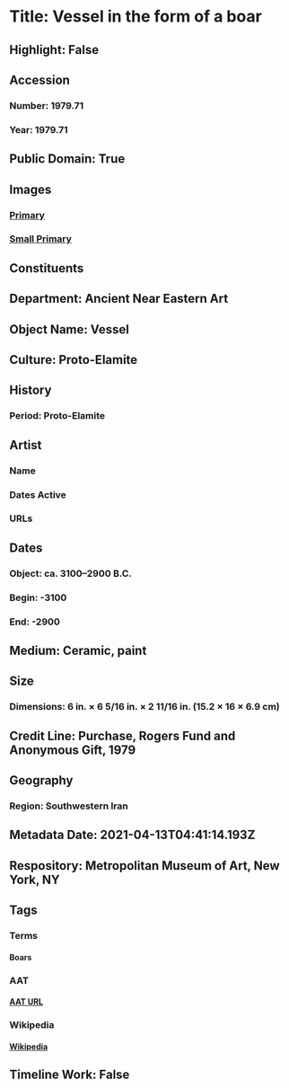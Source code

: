 # Title: Vessel in the form of a boar
## Highlight: False
## Accession
### Number: 1979.71
### Year: 1979.71
## Public Domain: True
## Images
### [Primary](https://images.metmuseum.org/CRDImages/an/original/DT4907.jpg)
### [Small Primary](https://images.metmuseum.org/CRDImages/an/web-large/DT4907.jpg)
## Constituents
## Department: Ancient Near Eastern Art
## Object Name: Vessel
## Culture: Proto-Elamite
## History
### Period: Proto-Elamite
## Artist
### Name
### Dates Active
### URLs
## Dates
### Object: ca. 3100–2900 B.C.
### Begin: -3100
### End: -2900
## Medium: Ceramic, paint
## Size
### Dimensions: 6 in. × 6 5/16 in. × 2 11/16 in. (15.2 × 16 × 6.9 cm)
## Credit Line: Purchase, Rogers Fund and Anonymous Gift, 1979
## Geography
### Region: Southwestern Iran
## Metadata Date: 2021-04-13T04:41:14.193Z
## Respository: Metropolitan Museum of Art, New York, NY
## Tags
### Terms
#### Boars
### AAT
#### [AAT URL](http://vocab.getty.edu/page/aat/300250112)
### Wikipedia
#### [Wikipedia]()
## Timeline Work: False